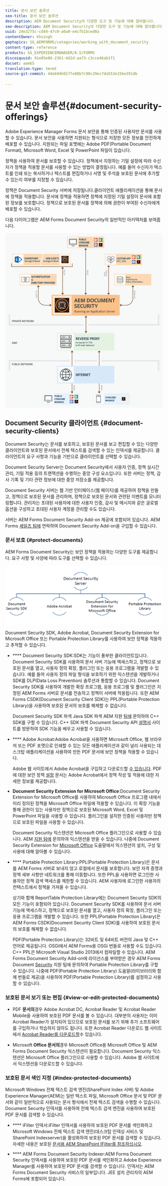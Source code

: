 ```yaml
---
title: 문서 보안 솔루션
seo-title: 문서 보안 솔루션
description: AEM Document Security의 다양한 도구 및 기능에 대해 알아봅니다.
seo-description: AEM Document Security의 다양한 도구 및 기능에 대해 알아봅니다.
uuid: 24e3275c-cd44-47c0-a6a0-e4cfb1bced8a
contentOwner: khsingh
geptopics: SG_AEMFORMS/categories/working_with_document_security
content-type: reference
products: SG_EXPERIENCEMANAGER/6.5/FORMS
discoiquuid: 91e85e86-2361-4d1d-aa73-c3cce46ab1f1
docset: aem65
translation-type: tm+mt
source-git-commit: 44eb94b917fe88b7c90c29ec7da553e15be391db

---
```



# 문서 보안 솔루션{#document-security-offerings}

Adobe Experience Manager Forms 문서 보안을 통해 인증된 사용자만 문서를 사용할 수 있습니다. 문서 보안을 사용하면 지원되는 형식으로 저장한 모든 정보를 안전하게 배포할 수 있습니다. 지원되는 파일 포맷에는 Adobe PDF(Portable Document Format), Microsoft Word, Excel 및 PowerPoint 파일이 있습니다.

정책을 사용하여 문서를 보호할 수 있습니다. 정책에서 지정하는 기밀 설정에 따라 수신자가 정책을 적용할 문서를 사용할 수 있는 방법이 결정됩니다. 예를 들어 수신자가 텍스트를 인쇄 또는 복사하거나 텍스트를 편집하거나 서명 및 주석을 보호된 문서에 추가할 수 있는지 여부를 지정할 수 있습니다.

정책은 Document Security 서버에 저장됩니다.클라이언트 애플리케이션을 통해 문서에 정책을 적용합니다. 문서에 정책을 적용하면 정책에 지정된 기밀 설정이 문서에 포함된 정보를 보호합니다. 정책으로 보호된 문서를 정책에 의해 권한이 부여된 수신자에게 배포할 수 있습니다.

다음 다이어그램은 AEM Forms Document Security의 일반적인 아키텍처를 보여줍니다.

![Document Security - 권장 아키텍처](do-not-localize/document_security_architecture.png)

## Document Security 클라이언트 {#document-security-clients}

Document Security는 문서를 보호하고, 보호된 문서를 보고 편집할 수 있는 다양한 클라이언트와 보호된 문서에서 전체 텍스트를 검색할 수 있는 인덱서를 제공합니다. 클라이언트의 요구 사항과 기능을 기반으로 클라이언트를 선택할 수 있습니다.

Document Security Server는 Document Security에서 사용자 인증, 정책 실시간 관리, 기밀 적용 등의 트랜잭션을 수행하는 중앙 구성 요소입니다. 또한 서버는 정책, 감사 기록 및 기타 관련 정보에 대한 중앙 저장소를 제공합니다.

Document Security 서버는 웹 기반 인터페이스(웹 페이지)를 제공하여 정책을 만들고, 정책으로 보호된 문서를 관리하며, 정책으로 보호된 문서와 관련된 이벤트를 모니터링합니다. 관리자는 초대된 사용자에 대한 사용자 인증, 감사 및 메시지와 같은 글로벌 옵션을 구성하고 초대된 사용자 계정을 관리할 수도 있습니다.

서버는 AEM Forms Document Security Add-on 제공에 포함되어 있습니다. AEM Forms [세일즈 팀에](https://www.adobe.com/products/request-consultation/marketing-cloud.html?s_osc=70114000002JNwKAAW&s_iid=70114000002JHs3AAG) 연락하여 Document Security Add-on을 구입할 수 있습니다.

### 문서 보호 {#protect-documents}

AEM Forms Document Security는 보안 정책을 적용하는 다양한 도구를 제공합니다. 요구 사항 및 사양에 따라 도구를 선택할 수 있습니다.

![문서 보안 솔루션](assets/document-security-offerings.png)

Document Security SDK, Adobe Acrobat, Document Security Extension for Microsoft Office 또는 Portable Protection Library를 사용하여 보안 정책을 적용하고 추적할 수 있습니다.

* **** Document Security SDK:SDK는 기능이 풍부한 클라이언트입니다. Document Security SDK를 사용하여 문서 서버 기능에 액세스하고, 정책으로 보호된 문서를 열고, 사용자 정의 확장, 플러그인 또는 응용 프로그램을 개발할 수 있습니다. 예를 들어 사용자 정의 파일 형식을 보호하기 위한 익스텐션을 개발하거나 SDK를 DLP(Data Loss Prevention) 솔루션과 통합할 수 있습니다. Document Security SDK를 사용하여 개발한 확장 프로그램, 응용 프로그램 및 플러그인은 지정된 AEM Forms 서버로 문서를 전송하고 정책이 서버에 적용됩니다. 또한 AEM Forms CSDK(Document Security Client SDK)는 PPL(Portable Protection Library)을 사용하여 보호된 문서의 보호를 해제할 수 없습니다.

   Document Security SDK 파섹 Java SDK 파섹 AEM 지원 [팀에](https://helpx.adobe.com/marketing-cloud/contact-support.html) 문의하여 C++ SDK를 구할 수 있습니다. C++ SDK 파섹 Document Security API [설명서](https://help.adobe.com/en_US/livecycle/11.0/Services/WS92d06802c76abadb76c48dfe12dbeb3e281-7ff0.2.html) 사이트를 방문하여 SDK 기능을 배우고 사용할 수 있습니다.

* **** Adobe Acrobat:Adobe Acrobat을 사용하면 Microsoft Office, 웹 브라우저 또는 PDF 포맷으로 인쇄할 수 있는 모든 애플리케이션과 같이 널리 사용되는 데스크탑 애플리케이션을 사용하여 만든 PDF 문서에 보안 정책을 적용할 수 있습니다.

   Adobe 웹 사이트에서 Adobe Acrobat을 구입하고 다운로드할 [수 있습니다](https://acrobat.adobe.com/us/en/free-trial-download.html). PDF에 대한 보안 정책 [설정](https://helpx.adobe.com/acrobat/using/setting-security-policies-pdfs.html) 문서는 Adobe Acrobat에서 정책 작성 및 적용에 대한 자세한 정보를 제공합니다.

* **Document Security Extension for Microsoft Office**:Document Security Extension for Microsoft Office를 사용하여 Microsoft Office 프로그램 내에서 미리 정의된 정책을 Microsoft Office 파일에 적용할 수 있습니다. 이 확장 기능을 통해 권한이 있는 사용자만 정책으로 보호된 Microsoft Word, Excel 및 PowerPoint 파일을 사용할 수 있습니다. 플러그인을 설치한 인증된 사용자만 정책으로 보호된 파일을 사용할 수 있습니다.

   Document Security 익스텐션은 Microsoft Office 플러그인으로 사용할 수 있습니다. AEM [지원 팀에](https://helpx.adobe.com/ca/marketing-cloud/contact-support.html) 문의하여 익스텐션을 받을 수 있습니다. 나중에 Document Security Extension for [Microsoft Office](https://helpx.adobe.com/aem-forms/aem-document-security/aem-document-security-extension-help.html) 도움말에서 익스텐션의 설치, 구성 및 사용에 대해 알아볼 수 있습니다.

* **** Portable Protection Library:PPL(Portable Protection Library)은 문서를 AEM Forms 서버로 보내지 않고 로컬에서 문서를 보호합니다. 보안 자격 증명과 정책 세부 사항만 네트워크를 통해 이동합니다. 또한 PPL을 사용하면 로그인한 사용자만 정책 검색 액세스를 제한할 수 있습니다. AEM 사용자에 로그인한 사용자의 컨텍스트에서 정책을 가져올 수 있습니다.

   상기와 함께 ReportTable Protection Library에는 Document Security SDK의 모든 기능이 포함되어 있습니다. Document Security SDK를 사용하여 문서 서버 기능에 액세스하고, 정책으로 보호된 문서를 열고, 사용자 정의 확장, 플러그인 또는 응용 프로그램을 개발할 수 있습니다. 또한 PPL(Portable Protection Library)은 AEM Forms CSDK(Document Security Client SDK)를 사용하여 보호된 문서의 보호를 해제할 수 없습니다.

   PDF(Portable Protection Library)는 32비트 및 64비트 버전의 Java 및 C++ 언어로 제공됩니다. OSGi에서 AEM Forms용 OSGi 번들로 사용할 수도 있습니다. C++ PPL은 Microsoft Visual Studio 2013에서 컴파일할 수 있습니다. AEM Forms Document Security Add-on에 라이선스를 부여받은 경우 AEM Forms Document [Security](https://helpx.adobe.com/marketing-cloud/contact-support.html) 지원 팀에 문의하여 Portable Protection Library를 구할 수 있습니다. 나중에 PDF(Portable Protection Library) 도움말(라이브러리와 함께 번들로 제공)을 사용하여 PDF(Portable Protection Library)를 설정하고 사용할 수 있습니다.

### 보호된 문서 보기 또는 편집 {#view-or-edit-protected-documents}

* PDF **문서의**&#x200B;경우 Adobe Acrobat DC, Acrobat Reader 및 Acrobat Reader Mobile을 사용하여 보호된 PDF 문서를 볼 수 있습니다. 대부분의 사용자는 이미 Acrobat Reader가 설치되어 있으므로 보호된 문서를 보기 위해 추가 소프트웨어를 구입하거나 학습하지 않아도 됩니다. 또한 Acrobat Reader 다운로드 웹 사이트에서 [Acrobat Reader를 다운로드할](https://get.adobe.com/reader/)수 있습니다.

* Microsoft **Office 문서의**&#x200B;경우 Microsoft Office용 Microsoft Office 및 AEM Forms Document Security 익스텐션이 필요합니다. Document Security 익스텐션은 Microsoft Office 플러그인으로 사용할 수 있습니다. Adobe 웹 사이트에서 익스텐션을 다운로드할 수 있습니다.

### 보호된 문서 색인 지정 {#index-protected-documents}

Microsoft Windows 전체 텍스트 검색 엔진(SharePoint Index 서버) 및 Adobe Experience Manager(AEM)는 일반 텍스트 파일, Microsoft Office 문서 및 PDF 문서와 같이 일반적으로 사용되는 문서 형식에서 전체 텍스트 검색을 수행할 수 있습니다. Document Security 인덱서를 사용하여 전체 텍스트 검색 엔진을 사용하여 보호된 PDF 문서를 검색할 수 있습니다.

* **** iFilter 인덱서:iFilter 인덱서를 사용하여 보호된 PDF 문서를 색인화하고 Microsoft Windows 전체 텍스트 검색 엔진(데스크탑 인덱싱 서비스 및 SharePoint Indexserver)을 활성화하여 보호된 PDF 문서를 검색할 수 있습니다. 자세한 내용은 보호된 [문서용 AEM SharePoint IFilter를 참조하십시오](assets/sharepoint-ifilter-doc-security.pdf).

* **** AEM Forms Document Security Indexer:AEM Forms Document Security 인덱서를 사용하여 보호된 PDF 문서를 색인화하고 Adobe Experience Manager를 사용하여 보호된 PDF 문서를 검색할 수 있습니다. 인덱서는 AEM Forms Document Security 서비스의 일부입니다. JEE 설치 관리자의 AEM Forms에 포함되어 있습니다.

